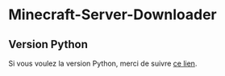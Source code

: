 # Minecraft-Server-Downloader

## Version Python

Si vous voulez la version Python, merci de suivre [ce lien](https://github.com/SikinoGaming/Minecraft-Server-Downloader/tree/Python).
